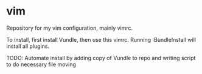 vim
===

Repository for my vim configuration, mainly vimrc.

To install, first install Vundle, then use this vimrc.  Running :BundleInstall will install all plugins.

TODO: Automate install by adding copy of Vundle to repo and writing script to do necessary file moving

